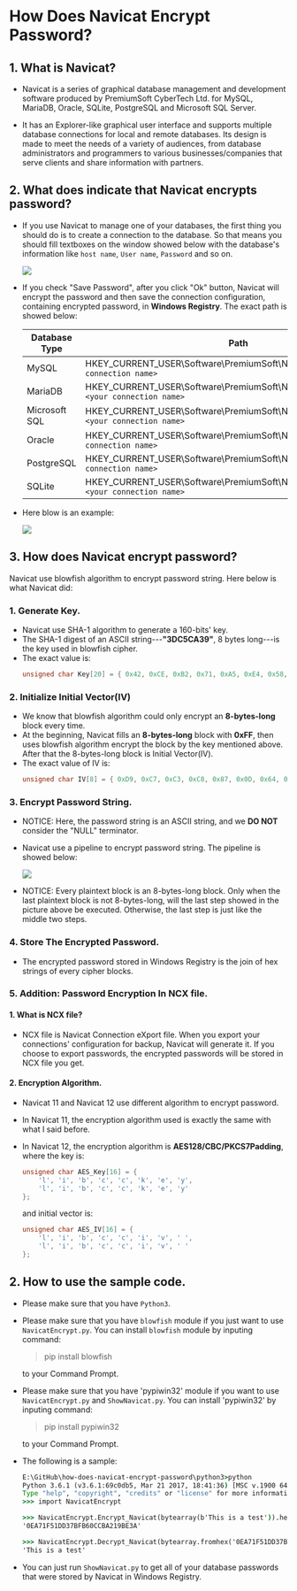 # How Does Navicat Encrypt Password?

## 1. What is Navicat?

* Navicat is a series of graphical database management and development software produced by PremiumSoft CyberTech Ltd. for MySQL, MariaDB, Oracle, SQLite, PostgreSQL and Microsoft SQL Server.

* It has an Explorer-like graphical user interface and supports multiple database connections for local and remote databases. Its design is made to meet the needs of a variety of audiences, from database administrators and programmers to various businesses/companies that serve clients and share information with partners.

## 2. What does indicate that Navicat encrypts password?
* If you use Navicat to manage one of your databases, the first thing you should do is to create a connection to the database. So that means you should fill textboxes on the window showed below with the database's information like `host name`, `User name`, `Password` and so on.

    <img src = "NavicatSetUpConnection.gif">

* If you check "Save Password", after you click "Ok" button, Navicat will encrypt the password and then save the connection configuration, containing encrypted password, in **Windows Registry**. The exact path is showed below:

    |Database Type|Path                                                                                       |
    |-------------|-------------------------------------------------------------------------------------------|
    |MySQL        |HKEY_CURRENT_USER\\Software\\PremiumSoft\\Navicat\\Servers\\`<your connection name>`       |
    |MariaDB      |HKEY_CURRENT_USER\\Software\\PremiumSoft\\NavicatMARIADB\\Servers\\`<your connection name>`|
    |Microsoft SQL|HKEY_CURRENT_USER\\Software\\PremiumSoft\\NavicatMSSQL\\Servers\\`<your connection name>`  |
    |Oracle       |HKEY_CURRENT_USER\\Software\\PremiumSoft\\NavicatOra\\Servers\\`<your connection name>`    |
    |PostgreSQL   |HKEY_CURRENT_USER\\Software\\PremiumSoft\\NavicatPG\\Servers\\`<your connection name>`     |
    |SQLite       |HKEY_CURRENT_USER\\Software\\PremiumSoft\\NavicatSQLite\\Servers\\`<your connection name>` |

* Here blow is an example:

    <img src = "NavicatInRegistry.PNG">

## 3. How does Navicat encrypt password?
Navicat use blowfish algorithm to encrypt password string. Here below is what Navicat did:

### 1. Generate Key.  
* Navicat use SHA-1 algorithm to generate a 160-bits' key.
* The SHA-1 digest of an ASCII string---**"3DC5CA39"**, 8 bytes long---is the key used in blowfish cipher.
* The exact value is:
    ~~~cpp
    unsigned char Key[20] = { 0x42, 0xCE, 0xB2, 0x71, 0xA5, 0xE4, 0x58, 0xB7, 0x4A, 0xEA, 0x93, 0x94, 0x79, 0x22, 0x35, 0x43, 0x91, 0x87, 0x33, 0x40 };
    ~~~
### 2. Initialize Initial Vector(IV)
* We know that blowfish algorithm could only encrypt an **8-bytes-long** block every time.
* At the beginning, Navicat fills an **8-bytes-long** block with **0xFF**, then uses blowfish algorithm encrypt the block by the key mentioned above. After that the 8-bytes-long block is Initial Vector(IV).
* The exact value of IV is:
    ~~~cpp
    unsigned char IV[8] = { 0xD9, 0xC7, 0xC3, 0xC8, 0x87, 0x0D, 0x64, 0xBD };
    ~~~

### 3. Encrypt Password String.
* NOTICE: Here, the password string is an ASCII string, and we **DO NOT** consider the "NULL" terminator.
* Navicat use a pipeline to encrypt password string. The pipeline is showed below:

    <img src = "EncryptionPipeline.png">


* NOTICE: Every plaintext block is an 8-bytes-long block. Only when the last plaintext block is not 8-bytes-long, will the last step showed in the picture above be executed. Otherwise, the last step is just like the middle two steps.

### 4. Store The Encrypted Password.
* The encrypted password stored in Windows Registry is the join of hex strings of every cipher blocks.

### 5. Addition: Password Encryption In NCX file.
#### 1. What is NCX file?
  * NCX file is Navicat Connection eXport file. When you export your connections' configuration for backup, Navicat will generate it. If you choose to export passwords, the encrypted passwords will be stored in NCX file you get.

#### 2. Encryption Algorithm.
  * Navicat 11 and Navicat 12 use different algorithm to encrypt password.
  * In Navicat 11, the encryption algorithm used is exactly the same with what I said before.
  * In Navicat 12, the encryption algorithm is __AES128/CBC/PKCS7Padding__, where the key is:
    ```cpp
    unsigned char AES_Key[16] = {
        'l', 'i', 'b', 'c', 'c', 'k', 'e', 'y',
        'l', 'i', 'b', 'c', 'c', 'k', 'e', 'y'
    };
    ```

    and initial vector is:

    ```cpp
    unsigned char AES_IV[16] = {
        'l', 'i', 'b', 'c', 'c', 'i', 'v', ' ',
        'l', 'i', 'b', 'c', 'c', 'i', 'v', ' '
    };
    ```

## 2. How to use the sample code.
* Please make sure that you have `Python3`.
* Please make sure that you have `blowfish` module if you just want to use `NavicatEncrypt.py`. You can install `blowfish` module by inputing command:
    > pip install blowfish

    to your Command Prompt.

* Please make sure that you have 'pypiwin32' module if you want to use `NavicatEncrypt.py` and `ShowNavicat.py`. You can install 'pypiwin32' by inputing command:
    > pip install pypiwin32

    to your Command Prompt.

* The following is a sample:
    ~~~cmd
    E:\GitHub\how-does-navicat-encrypt-password\python3>python
    Python 3.6.1 (v3.6.1:69c0db5, Mar 21 2017, 18:41:36) [MSC v.1900 64 bit (AMD64)] on win32
    Type "help", "copyright", "credits" or "license" for more information.
    >>> import NavicatEncrypt

    >>> NavicatEncrypt.Encrypt_Navicat(bytearray(b'This is a test')).hex().upper()
    '0EA71F51DD37BFB60CCBA219BE3A'

    >>> NavicatEncrypt.Decrypt_Navicat(bytearray.fromhex('0EA71F51DD37BFB60CCBA219BE3A')).decode('ascii')
    'This is a test'
    ~~~

* You can just run `ShowNavicat.py` to get all of your database passwords that were stored by Navicat in Windows Registry.
